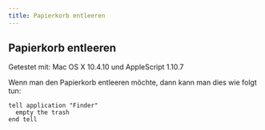 ```yaml
---
title: Papierkorb entleeren
---
```


## Papierkorb entleeren

Getestet mit: Mac OS X 10.4.10 und AppleScript 1.10.7

Wenn man den Papierkorb entleeren möchte, dann kann man dies wie folgt tun:

```applescript
tell application "Finder"
  empty the trash
end tell
```
